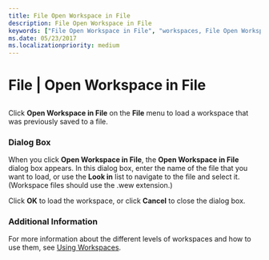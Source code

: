 ```yaml
---
title: File Open Workspace in File
description: File Open Workspace in File
keywords: ["File Open Workspace in File", "workspaces, File Open Workspace in File"]
ms.date: 05/23/2017
ms.localizationpriority: medium
---
```


# File | Open Workspace in File


## <span id="ddk_file_open_workspace_in_file_dbg"></span><span id="DDK_FILE_OPEN_WORKSPACE_IN_FILE_DBG"></span>


Click **Open Workspace in File** on the **File** menu to load a workspace that was previously saved to a file.

### <span id="dialog_box"></span><span id="DIALOG_BOX"></span>Dialog Box

When you click **Open Workspace in File**, the **Open Workspace in File** dialog box appears. In this dialog box, enter the name of the file that you want to load, or use the **Look in** list to navigate to the file and select it. (Workspace files should use the .wew extension.)

Click **OK** to load the workspace, or click **Cancel** to close the dialog box.

### <span id="additional_information"></span><span id="ADDITIONAL_INFORMATION"></span>Additional Information

For more information about the different levels of workspaces and how to use them, see [Using Workspaces](using-workspaces.md).

 

 





